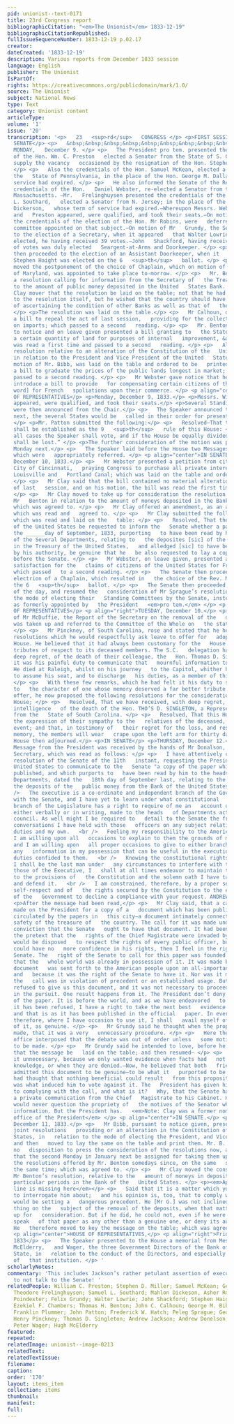 ```yaml
---
pid: unionist--text-0171
title: 23rd Congress report
bibliographicCitation: "<em>The Unionist</em> 1833-12-19"
bibliographicCitationRepublished: 
fullIssueSequenceNumber: 1833-12-19 p.02.17
creator: 
dateCreated: '1833-12-19'
description: Various reports from December 1833 session
language: English
publisher: The Unionist
IsPartOf: 
rights: https://creativecommons.org/publicdomain/mark/1.0/
source: The Unionist
subject: National News
type: Text
category: Unionist content
articleType: 
volume: '1'
issue: '20'
transcription: '<p>   23   <sup>rd</sup>   CONGRESS </p> <p>FIRST SESSION</p> <p>IN
  SENATE</p> <p>   &nbsp;&nbsp;&nbsp;&nbsp;&nbsp;&nbsp;&nbsp;&nbsp;&nbsp;&nbsp;&nbsp;
  MONDAY,   December 9. </p> <p>   The President pro tem. presented the credentials
  of the Hon. Wm. C. Preston   elected a Senator from the State of S. Carolina, to
  supply the vacancy   occasioned by the resignation of the Hon. Stephen D. Miller.
  </p> <p>   Also the credentials of the Hon. Samuel McKean, elected a Senator from
  the   State of Pennsylvania, in the place of the Hon. George M. Dallas, whose term   of
  service had expired. </p> <p>   He also informed the Senate of the Receipt of the
  credentials of the Hon.   Daniel Webster, re-elected a Senator from the State of
  Massachusetts. —Mr.   Frelinghuysen presented the credentials of the Hon. Samuel
  L. Southard,   elected a Senator from N. Jersey; in the place of the Hon. Mahlon
  Dickerson,   whose term of service had expired.—Whereupon Messrs. Webster, Southard,
  and   Preston appeared, were qualified, and took their seats.—On motion of Mr.   Poindexter,
  the credentials of the election of the Hon. Mr Robins, were   deferred to the special
  committee appointed on that subject.—On motion of Mr   Grundy, the Senate proceeded
  to the election of a Secretary, when it appeared   that Walter Lowrie was unanimously
  elected, he having received 39 votes.—John   Shackford, having received a majority
  of votes was duly elected   Seargent-at-Arms and Doorkeeper. </p> <p>   The Senate
  then proceeded to the election of an Assistant Doorkeeper, when it   appeared that
  Stephen Haight was elected on the 6   <sup>th</sup>   ballot. </p> <p>   Mr. Clay
  moved the postponement of the choice of Chaplain, which on motion of   Mr Chambers,
  of Maryland, was appointed to take place to-morrow. </p> <p>   Mr. Benton proposed
  a resolution calling for information from the Secretary of   the Treasury relative
  to the amount of public money deposited in the United   States Bank. </p> <p>   Mr.
  Clay mover that the resolution be laid on the table; not that he had any   objection
  to the resolution itself, but he wished that the country should have   an opportunity
  of ascertaining the condition of other Banks as well as that of   the United States.
  </p> <p>The resolution was laid on the table.</p> <p>   Mr Calhoun, on leave, presented
  a bill to repeal the act of last session,   providing for the collection of duties
  on imports; which passed to a second   reading. </p> <p>   Mr. Benton, pursuant
  to notice and on leave given presented a bill granting to   the State of Missouri
  a certain quantity of land for purposes of internal   improvement, &amp;c; which
  was read a first time and passed to a second   reading. </p> <p>   Also, a joint
  resolution relative to an alteration of the Constitution of the   United States,
  in relation to the President and Vice President of the United   States—which, on
  motion of Mr. Bibb, was laid on the table and ordered to be   printed. </p> <p>   Also,
  a bill to graduate the prices of the public lands longest in market;   which was
  passed to a second reading. </p> <p>   Mr Webster gave notice that he would on to-morrow,
  introduce a bill to provide   for compensating certain citizens of the United [missing
  word] for French   spoliations upon their commerce. </p> <p align="center">HOUSE
  OF REPRESENTATIVES</p> <p>Monday, December 9, 1833.</p> <p>Messrs. Wise and Plummer
  appeared, were qualified, and took their seats.</p> <p>Several Standing Committees
  were then announced from the Chair.</p> <p>   The Speaker announced that on Wednesday
  next, the several States would be   called in their order for presentation of petitions.
  </p> <p>Mr. Patton submitted the following:</p> <p>   Resolved—That the following
  shall be established as the 9   <sup>th</sup>   rule of this House: </p> <p>   “In
  all cases the Speaker shall vote, and if the House be equally divided, the   question
  shall be lost.” </p> <p>The further consideration of the motion was postponed till
  Monday next.</p> <p>   The Speaker laid before the House two Messages from the President,
  which were   appropriately referred. </p> <p align="center">IN SENATE</p> <p align="right">TUESDAY,
  December 10, 1833.</p> <p>   Mr Webster presented a petition from citizens of the
  City of Cincinnati,   praying Congress to purchase all private interests in the
  Louisville and   Portland Canal; which was laid on the table and ordered to be printed.
  </p> <p>   Mr Clay said that the bill contained no material alteration from that
  of last   session, and on his motion, the bill was read the first time by its title.
  </p> <p>   Mr Clay moved to take up for consideration the resolution submitted by
  Mr   Benton in relation to the amount of moneys deposited in the Bank of the United   States;
  which was agreed to. </p> <p>   Mr Clay offered an amendment, as an additional resolution;
  which was read and   agreed to. </p> <p>   Mr Clay submitted the following resolution;
  which was read and laid on the   table: </p> <p>   Resolved, That the President
  of the United States be requested to inform the   Senate whether a paper under date
  the ______day of September, 1833, purporting   to have been read by him to the Heads
  of the Several Departments, relating to   the deposites [sic] of the public money
  in the Treasury of the United States,   and alledged [sic] to have been published
  by his authority, be genuine that he   be also requested to lay a copy of said paper
  before the Senate. </p> <p>   Mr Webster, on leave given, presented a bill to provide
  satisfaction for the   claims of citizens of the United States for French spoliations;
  which passed   to a second reading. </p> <p>   The Senate then proceeded to the
  electrion of a Chaplain, which resulted in   the choice of the Rev. Mr Hatch, on
  the 6   <sup>th</sup>   ballot. </p> <p>   The Senate then proceeded to the order
  of the day, and resumed the   consideration of Mr Sprague’s resolution to alter
  the mode of electing their   Standing Committees by the Senate, instead of being
  as formerly appointed by   the President   <em>pro tem.</em> </p> <p align="center">HOUSE
  OF REPRESENTATIVES</p> <p align="right">TUESDAY, December 10.</p> <p>   On motion
  of Mr McDuffie, the Report of the Secretary on the removal of the   deposites [sic],
  was taken up and referred to the Committee of the Whole on   the state of the Union.
  </p> <p>   Mr Pinckney, of South Carolina, rose and stated that he held in his hand   certain
  resolutions which he would respectfully ask leave to offer for   adoption by the
  House. He believed that it had always been customary for the   House to adopt suitable
  tributes of respect to its deceased members. The S.C.   delegation had heard, with
  deep regret, of the death of their colleague, the   Hon. Thomas D. Singleton, and
  it was his painful duty to communicate that   mournful information to the House.
  He died at Raleigh, whilst on his journey   to the Capitol, whither he was hastening
  to assume his seat, and to discharge   his duties, as a member of this body. ****
  </p> <p>   With these few remarks, which he had felt it his duty to submit, in justice
  to   the character of one whose memory deserved a far better tribute than any he   could
  offer, he now proposed the following resolutions for the consideration   of the
  House; </p> <p>   Resolved, That we have received, with deep regret, the melancholy
  intelligence   of the death of the Hon. THO’S D. SINGLETON, a Representative elect
  from the   State of South Carolina. </p> <p>   Resolved, That this House tender
  the expression of their sympathy to the   relatives of the deceased, upon this mournful
  event; and that, in testimony of   their regret for the loss, and respect for his
  memory, the members will wear   crape upon the left arm for thirty days. </p> <p>The
  House then adjourned.</p> <p>IN SENATE</p> <p>THURSDAY, December 12.</p> <p>   A
  Message from the President was received by the hands of Mr Donalson, his Private
  Secretary, which was read as follows: </p> <p>   I have attentively considered the
  resolution of the Senate of the 11th   instant, requesting the President of the
  United States to communicate to the   Senate "a copy of the paper which has been
  published, and which purports to   have been read by him to the heads of the Executive
  Departments, dated the   18th day of September last, relating to the removal of
  the deposits of the   public money from the Bank of the United States and its offices."   <br
  />   The executive is a co-ordinate and independent branch of the Government   equally
  with the Senate, and I have yet to learn under what constitutional   authority that
  branch of the Legislature has a right to require of me an   account of any communication,
  either verbally or in writing, made to the heads   of Departments acting as a Cabinet
  council. As well might I be required to   detail to the Senate the free and private
  conversations I have held with those   officers on any subject relating to their
  duties and my own.   <br />   Feeling my responsibility to the American people,
  I am willing upon all   occasions to explain to them the grounds of my conduct,
  and I am willing upon   all proper occasions to give to either branch of the Legislature
  any   information in my possession that can be useful in the execution of the   appropriate
  duties confided to them.   <br />   Knowing the constitutional rights of the Senate,
  I shall be the last man under   any circumstances to interfere with them. Knowing
  those of the Executive, I   shall at all times endeavor to maintain them agreeably
  to the provisions of   the Constitution and the solemn oath I have taken to support
  and defend it.   <br />   I am constrained, therefore, by a proper sense of my own
  self-respect and of   the rights secured by the Constitution to the executive branch
  of the   Government to decline a compliance with your request. ANDREW JACKSON </p>
  <p>After the message had been read,</p> <p>   Mr Clay said, that a call had been
  made on the President for a copy of a   document which has been published and extensively
  circulated by the papers in   this city—a document intimately connected with the
  safety of the treasure of   the country. The call for it was made under the full
  conviction that the Senate   ought to have that document. It had been refused, under
  the pretext that the   rights of the Chief Magistrate were invaded by it. He always
  would be disposed   to respect the rights of every public officer, but the President
  could have no   more confidence in his rights, then I feel in the rights of the
  Senate. The   right of the Senate to call for this paper was founded on the ground
  that the   whole world was already in possession of it. It was made because the
  document   was sent forth to the American people upon an all-important subject,
  and   because it was the right of the Senate to have it. Nor was it made because
  the   call was in violation of precedent or an established usage. But the President   has
  refused to give us this document, and it was not necessary to proceed   further
  in the pursuit. One result happens from it. The President don’t deny   the genuineness
  of the paper. It is before the world, and as we have endeavored   to get it, and
  it has been refused, I have a right to take the next best   evidence of the document,
  and that is as it has been published in the official   paper. In every instance,
  therefore, where I have occasion to use it, I shall   avail myself of that publication
  of it, as genuine. </p> <p>   Mr Grundy said he thought when the proposition was
  made, that it was a very   unnecessary procedure. </p> <p>   Here the presiding
  office interposed that the debate was out of order unless   some motion was intended
  to be made. </p> <p>   Mr Grundy said he intended to love, before he concluded,
  that the message be   laid on the table; and then resumed— </p> <p>   That he thought
  it unnecessary, because we only wanted evidence when facts had   not come to our
  knowledge, or when they are denied.—Now, he believed that both   friends and enemies
  admitted this document to be genuine—to be what it   purported to be. He therefore
  had thought that nothing beneficial could result   from this proposition, and this
  was what induced him to vote against it. The   President has given his objection
  to complying with the call, and what is it?   Why, that the Senate has asked for
  a private communication from the Chief   Magistrate to his Cabinet. He, [Mr. G.}
  would never question the propriety of   the motives of the Senator who wanted this
  information. But the President has.   <em>Note: Clay was a former nominee for the
  office of the President</em> </p> <p align="center">IN SENATE.</p> <p align="right">WEDNESDAY,
  December 11, 1833.</p> <p>   Mr Bibb, pursuant to notice given, presented certain
  joint resolutions   providing or an alteration in the Constitution of the United
  States, in   relation to the mode of electing the President, and Vice President,
  and then   moved to lay the same on the table and print them. Mr. B. said he felt
  no   disposition to press the consideration of the resolutions now, and therefore   moved
  that the second Monday in January next be assigned for taking them up,   and also
  the resolutions offered by Mr. Benton somedays since, on the same   subject, at
  the same time; which was agreed to. </p> <p>   Mr Clay moved the consideration of
  Mr Benton’s resolution, relative to the   amount of moneys in deposite [sic] at
  particular periods in the Bank of the   United States. </p> <p><em>Apparently a
  line is missing here</em></p> <p>   Said that it is a matter which you have no right
  to interrogate him about;   and his opinion is, too, that to comply with the request
  would be setting a   dangerous precedent. He [Mr G.] was not inclined to sat any
  thing on the   subject of the removal of the deposits, when that matter should come
  up for   consideration. But if he did, he could not, even if he were so disposed,
  speak   of that paper as any other than a genuine one, or deny its authenticity.
  He   therefore moved to key the message on the table; which was agreed to. </p>
  <p align="center">HOUSE OF REPRESENTATIVES,</p> <p align="right">Friday, Dec, 13,
  1833</p> <p>   The Speaker presented to the House a memorial from Messrs. Gilpin,
  McElderry,   and Wager, the three Government Directors of the Bank of the United
  State, in   relation to the conduct of the Directors, and especially of the President
  of   that institution. </p> '
scholarlyNotes: 
commentary: 'This includes Jackson’s rather petulant assertion of executive privilege
  to not talk to the Senate! '
relatedPeople: William C. Preston; Stephen D. Miller; Samuel McKean; George M. Dallas;
  Theodore Frelinghuysen; Samuel L. Southard; Mahlon Dickeson, Asher Robbins; George
  Poindexter; Felix Grundy; Walter Lowrie; John Shackford; Stephen Haight; Henry Clay;
  Ezekiel F. Chambers; Thomas H. Benton; John C. Calhoun; George M. Bibb; Henry Wise;
  Franklin Plummer; John Patton; Frederick W. Hatch; Peleg Sprague; George McDuffie;
  Henry Pinckney; Thomas D. Singleton; Andrew Jackson; Andrew Donelson; Henry Gilpin;
  Peter Wager; Hugh McElderry
featured: 
repeated: 
relatedImage: unionist--image-0213
relatedText: 
relatedTextIssue: 
filename: 
caption: 
order: '170'
layout: items_item
collection: items
thumbnail: 
manifest: 
full: 
---
```

